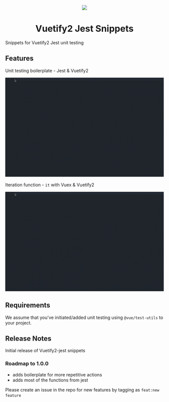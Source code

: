 <p align="center">
  <img height="130px"
  src="https://cdn.vuetifyjs.com/images/logos/vuetify-logo-dark.png">
</p>
<h1 align="center">Vuetify2 Jest Snippets</h1>

Snippets for Vuetify2 Jest unit testing

## Features

Unit testing boilerplate - Jest & Vuetify2

![](./img/boilerplate.gif)

Iteration function - `it` with Vuex & Vuetify2

![](./img/it.gif)

## Requirements

We assume that you've initiated/added unit testing using `@vue/test-utils` to your project.

## Release Notes

Initial release of Vuetify2-jest snippets 

### Roadmap to 1.0.0

- adds boilerplate for more repetitive actions
- adds most of the functions from jest

Please create an issue in the repo for new features by tagging as `feat:new feature`
